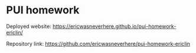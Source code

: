 # PUI homework

Deployed website: https://ericwasneverhere.github.io/pui-homework-ericlin/

Repository link: https://github.com/ericwasneverhere/pui-homework-ericlin
